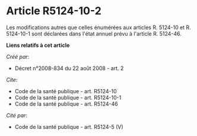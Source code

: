 # Article R5124-10-2

Les modifications autres que celles énumérées aux articles R. 5124-10 et R. 5124-10-1 sont déclarées dans l'état annuel prévu
à l'article R. 5124-46.

**Liens relatifs à cet article**

_Créé par_:

  - Décret n°2008-834 du 22 août 2008 - art. 2

_Cite_:

  - Code de la santé publique - art. R5124-10
  - Code de la santé publique - art. R5124-10-1
  - Code de la santé publique - art. R5124-46

_Cité par_:

  - Code de la santé publique - art. R5124-5 (V)
